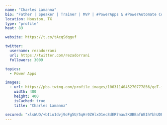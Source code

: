 ```yaml
---
name: "Charles Lamanna"
bio: "Father | Speaker | Trainer | MVP | #PowerApps & #PowerAutomate Community Super User | YouTuber Right-pointing triangle http://youtube.com/c/rezadorrani | Learn - Share - Clockwise rightwards and leftwards open circle arrows"
location: Houston, TX
type: "profile"
heat: 89

website: https://t.co/tAcqSdqguf

twitter:
  username: rezadorrani
  url: https://twitter.com/rezadorrani
  followers: 3009

topics:
  - Power Apps

images:
  - url: https://pbs.twimg.com/profile_images/1063114045270777856/qeT-jpWr_400x400.jpg
    width: 400
    height: 400
    isCached: true
    title: "Charles Lamanna"

secured: "xlsWUD/+bIiu1dvj9oFg5U/5qHr0ZHlxD1ec8dER7naw2KUBBafWB1hYbhUDFDYHq4ln6/Iij+e6iFzXgz0RtU+6COICV8y1Hgt1L/FHJ+gvqCRW6+atQJBq0rN9VvFKS5okZQrwsfXOzsU00XRMkfjreuKbgVa50jyzRDDh8agw50hXABNQTftiF08lsmjywejUAopyQ3KUKZPlHIzMsV9VU5bLYzKH659kUmWPmdRKdg6QT3388fPm9Tmd4IPdQtShwzYPaZYnAgVljAViSQrQUwKZP8zaL+5mXYlRPp5+TxFz8SdoVCwWL5oWTsI66Uc7t8YMdDbnKowJnpI5rIRTRwncw/UYWslWBm9AnOKBgjgCqKB0K/F4+JNSab5O77Pk0sSTSJnpShG+7r9nsk6sVPhptkey7YtSmn/eCG0=;LoA9+nJZhFtsBZ6XkRBsug=="
---
```


